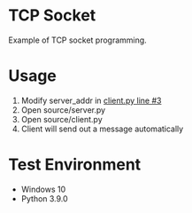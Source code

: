 # TCP Socket
Example of TCP socket programming.

# Usage
1. Modify server_addr in [client.py line #3]()
2. Open source/server.py
3. Open source/client.py
4. Client will send out a message automatically

# Test Environment
+ Windows 10
+ Python 3.9.0
